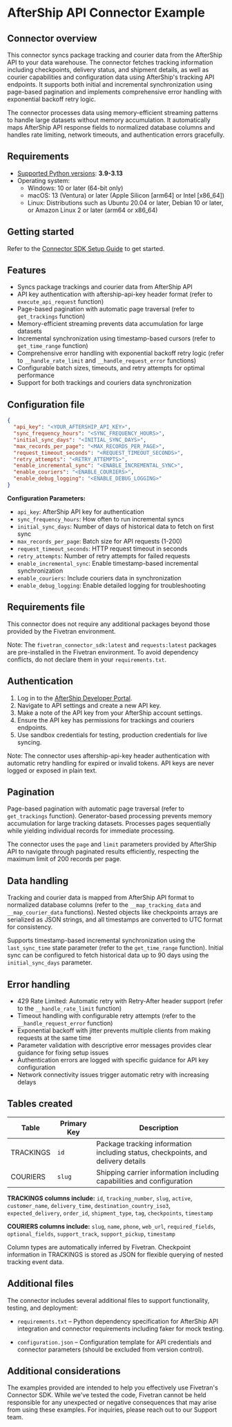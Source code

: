 # AfterShip API Connector Example

## Connector overview

This connector syncs package tracking and courier data from the AfterShip API to your data warehouse. The connector fetches tracking information including checkpoints, delivery status, and shipment details, as well as courier capabilities and configuration data using AfterShip's tracking API endpoints. It supports both initial and incremental synchronization using page-based pagination and implements comprehensive error handling with exponential backoff retry logic.

The connector processes data using memory-efficient streaming patterns to handle large datasets without memory accumulation. It automatically maps AfterShip API response fields to normalized database columns and handles rate limiting, network timeouts, and authentication errors gracefully.

## Requirements

- [Supported Python versions](https://github.com/fivetran/fivetran_connector_sdk/blob/main/README.md#requirements): **3.9-3.13**
- Operating system:
  - Windows: 10 or later (64-bit only)
  - macOS: 13 (Ventura) or later (Apple Silicon [arm64] or Intel [x86_64])
  - Linux: Distributions such as Ubuntu 20.04 or later, Debian 10 or later, or Amazon Linux 2 or later (arm64 or x86_64)

## Getting started

Refer to the [Connector SDK Setup Guide](https://fivetran.com/docs/connectors/connector-sdk/setup-guide) to get started.

## Features

- Syncs package trackings and courier data from AfterShip API
- API key authentication with aftership-api-key header format (refer to `execute_api_request` function)
- Page-based pagination with automatic page traversal (refer to `get_trackings` function)
- Memory-efficient streaming prevents data accumulation for large datasets
- Incremental synchronization using timestamp-based cursors (refer to `get_time_range` function)
- Comprehensive error handling with exponential backoff retry logic (refer to `__handle_rate_limit` and `__handle_request_error` functions)
- Configurable batch sizes, timeouts, and retry attempts for optimal performance
- Support for both trackings and couriers data synchronization

## Configuration file

```json
{
  "api_key": "<YOUR_AFTERSHIP_API_KEY>",
  "sync_frequency_hours": "<SYNC_FREQUENCY_HOURS>",
  "initial_sync_days": "<INITIAL_SYNC_DAYS>",
  "max_records_per_page": "<MAX_RECORDS_PER_PAGE>",
  "request_timeout_seconds": "<REQUEST_TIMEOUT_SECONDS>",
  "retry_attempts": "<RETRY_ATTEMPTS>",
  "enable_incremental_sync": "<ENABLE_INCREMENTAL_SYNC>",
  "enable_couriers": "<ENABLE_COURIERS>",
  "enable_debug_logging": "<ENABLE_DEBUG_LOGGING>"
}
```

**Configuration Parameters:**
- `api_key`: AfterShip API key for authentication
- `sync_frequency_hours`: How often to run incremental syncs
- `initial_sync_days`: Number of days of historical data to fetch on first sync
- `max_records_per_page`: Batch size for API requests (1-200)
- `request_timeout_seconds`: HTTP request timeout in seconds
- `retry_attempts`: Number of retry attempts for failed requests
- `enable_incremental_sync`: Enable timestamp-based incremental synchronization
- `enable_couriers`: Include couriers data in synchronization
- `enable_debug_logging`: Enable detailed logging for troubleshooting

## Requirements file

This connector does not require any additional packages beyond those provided by the Fivetran environment.

Note: The `fivetran_connector_sdk:latest` and `requests:latest` packages are pre-installed in the Fivetran environment. To avoid dependency conflicts, do not declare them in your `requirements.txt`.

## Authentication

1. Log in to the [AfterShip Developer Portal](https://admin.aftership.com/).
2. Navigate to API settings and create a new API key.
3. Make a note of the API key from your AfterShip account settings.
4. Ensure the API key has permissions for trackings and couriers endpoints.
5. Use sandbox credentials for testing, production credentials for live syncing.

Note: The connector uses aftership-api-key header authentication with automatic retry handling for expired or invalid tokens. API keys are never logged or exposed in plain text.

## Pagination

Page-based pagination with automatic page traversal (refer to `get_trackings` function). Generator-based processing prevents memory accumulation for large tracking datasets. Processes pages sequentially while yielding individual records for immediate processing.

The connector uses the `page` and `limit` parameters provided by AfterShip API to navigate through paginated results efficiently, respecting the maximum limit of 200 records per page.

## Data handling

Tracking and courier data is mapped from AfterShip API format to normalized database columns (refer to the `__map_tracking_data` and `__map_courier_data` functions). Nested objects like checkpoints arrays are serialized as JSON strings, and all timestamps are converted to UTC format for consistency.

Supports timestamp-based incremental synchronization using the `last_sync_time` state parameter (refer to the `get_time_range` function). Initial sync can be configured to fetch historical data up to 90 days using the `initial_sync_days` parameter.

## Error handling

- 429 Rate Limited: Automatic retry with Retry-After header support (refer to the `__handle_rate_limit` function)
- Timeout handling with configurable retry attempts (refer to the `__handle_request_error` function)
- Exponential backoff with jitter prevents multiple clients from making requests at the same time
- Parameter validation with descriptive error messages provides clear guidance for fixing setup issues
- Authentication errors are logged with specific guidance for API key configuration
- Network connectivity issues trigger automatic retry with increasing delays

## Tables created

| Table | Primary Key | Description |
|-------|-------------|-------------|
| TRACKINGS | `id` | Package tracking information including status, checkpoints, and delivery details |
| COURIERS | `slug` | Shipping carrier information including capabilities and configuration |

**TRACKINGS columns include:** `id`, `tracking_number`, `slug`, `active`, `customer_name`, `delivery_time`, `destination_country_iso3`, `expected_delivery`, `order_id`, `shipment_type`, `tag`, `checkpoints`, `timestamp`

**COURIERS columns include:** `slug`, `name`, `phone`, `web_url`, `required_fields`, `optional_fields`, `support_track`, `support_pickup`, `timestamp`

Column types are automatically inferred by Fivetran. Checkpoint information in TRACKINGS is stored as JSON for flexible querying of nested tracking event data.

## Additional files

The connector includes several additional files to support functionality, testing, and deployment:

- `requirements.txt` – Python dependency specification for AfterShip API integration and connector requirements including faker for mock testing.

- `configuration.json` – Configuration template for API credentials and connector parameters (should be excluded from version control).


## Additional considerations

The examples provided are intended to help you effectively use Fivetran's Connector SDK. While we've tested the code, Fivetran cannot be held responsible for any unexpected or negative consequences that may arise from using these examples. For inquiries, please reach out to our Support team.